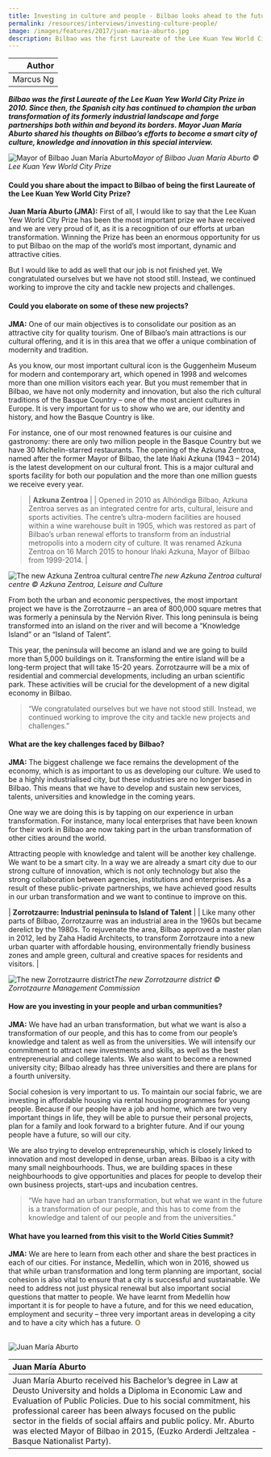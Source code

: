 ```yaml
---
title: Investing in culture and people - Bilbao looks ahead to the future
permalink: /resources/interviews/investing-culture-people/
image: /images/features/2017/juan-maria-aburto.jpg
description: Bilbao was the first Laureate of the Lee Kuan Yew World City Prize in 2010. Since then, the Spanish city has continued to champion the urban transformation of its formerly industrial landscape and forge partnerships both within and beyond its borders. Mayor Juan María Aburto shared his thoughts on Bilbao’s efforts to become a smart city of culture, knowledge and innovation in this special interview.
---
```


| Author |
|---:|
| Marcus Ng |

***Bilbao was the first Laureate of the Lee Kuan Yew World City Prize in 2010. Since then, the Spanish city has continued to champion the urban transformation of its formerly industrial landscape and forge partnerships both within and beyond its borders. Mayor Juan María Aburto shared his thoughts on Bilbao’s efforts to become a smart city of culture, knowledge and innovation in this special interview.***

![Mayor of Bilbao Juan María Aburto](/images/features/2017/juan-maria-aburto.jpg/)*Mayor of Bilbao Juan María Aburto © Lee Kuan Yew World City Prize*

#### **Could you share about the impact to Bilbao of being the first Laureate of the Lee Kuan Yew World City Prize?**

**Juan María Aburto (JMA):** First of all, I would like to say that the Lee Kuan Yew World City Prize has been the most important prize we have received and we are very proud of it, as it is a recognition of our efforts at urban transformation. Winning the Prize has been an enormous opportunity for us to put Bilbao on the map of the world’s most important, dynamic and attractive cities.

But I would like to add as well that our job is not finished yet. We congratulated ourselves but we have not stood still. Instead, we continued working to improve the city and tackle new projects and challenges.

#### **Could you elaborate on some of these new projects?**

**JMA:** One of our main objectives is to consolidate our position as an attractive city for quality tourism. One of Bilbao’s main attractions is our cultural offering, and it is in this area that we offer a unique combination of modernity and tradition.

As you know, our most important cultural icon is the Guggenheim Museum for modern and contemporary art, which opened in 1998 and welcomes more than one million visitors each year. But you must remember that in Bilbao, we have not only modernity and innovation, but also the rich cultural traditions of the Basque Country – one of the most ancient cultures in Europe. It is very important for us to show who we are, our identity and history, and how the Basque Country is like.

For instance, one of our most renowned features is our cuisine and gastronomy: there are only two million people in the Basque Country but we have 30 Michelin-starred restaurants. The opening of the Azkuna Zentroa, named after the former Mayor of Bilbao, the late Iñaki Azkuna (1943 – 2014) is the latest development on our cultural front. This is a major cultural and sports facility for both our population and the more than one million guests we receive every year.

> | **Azkuna Zentroa** |
> | Opened in 2010 as Alhóndiga Bilbao, Azkuna Zentroa serves as an integrated centre for arts, cultural, leisure and sports activities. The centre’s ultra-modern facilities are housed within a wine warehouse built in 1905, which was restored as part of Bilbao’s urban renewal efforts to transform from an industrial metropolis into a modern city of culture. It was renamed Azkuna Zentroa on 16 March 2015 to honour Iñaki Azkuna, Mayor of Bilbao from 1999-2014. |

![The new Azkuna Zentroa cultural centre](/images/features/2017/azkuna-zentroa.jpg/)*The new Azkuna Zentroa cultural centre © Azkuna Zentroa, Leisure and Culture*

From both the urban and economic perspectives, the most important project we have is the Zorrotzaurre – an area of 800,000 square metres that was formerly a peninsula by the Nervión River. This long peninsula is being transformed into an island on the river and will become a “Knowledge Island” or an “Island of Talent”.

This year, the peninsula will become an island and we are going to build more than 5,000 buildings on it. Transforming the entire island will be a long-term project that will take 15-20 years. Zorrotzaurre will be a mix of residential and commercial developments, including an urban scientific park. These activities will be crucial for the development of a new digital economy in Bilbao.

> “We congratulated ourselves but we have not stood still. Instead, we continued working to improve the city and tackle new projects and challenges.”

#### **What are the key challenges faced by Bilbao?**

**JMA:** The biggest challenge we face remains the development of the economy, which is as important to us as developing our culture. We used to be a highly industrialised city, but these industries are no longer based in Bilbao. This means that we have to develop and sustain new services, talents, universities and knowledge in the coming years.

One way we are doing this is by tapping on our experience in urban transformation. For instance, many local enterprises that have been known for their work in Bilbao are now taking part in the urban transformation of other cities around the world.

Attracting people with knowledge and talent will be another key challenge. We want to be a smart city. In a way we are already a smart city due to our strong culture of innovation, which is not only technology but also the strong collaboration between agencies, institutions and enterprises. As a result of these public-private partnerships, we have achieved good results in our urban transformation and we want to continue to improve on this.

| **Zorrotzaurre: Industrial peninsula to Island of Talent** |
| Like many other parts of Bilbao, Zorrotzaurre was an industrial area in the 1960s but became derelict by the 1980s. To rejuvenate the area, Bilbao approved a master plan in 2012, led by Zaha Hadid Architects, to transform Zorrotzaure into a new urban quarter with affordable housing, environmentally friendly business zones and ample green, cultural and creative spaces for residents and visitors. |

![The new Zorrotzaurre district](/images/features/2017/zorrotzaurre.jpg/)*The new Zorrotzaurre district © Zorrotzaurre Management Commission*

#### **How are you investing in your people and urban communities?**

**JMA:** We have had an urban transformation, but what we want is also a transformation of our people, and this has to come from our people’s knowledge and talent as well as from the universities. We will intensify our commitment to attract new investments and skills, as well as the best entrepreneurial and college talents. We also want to become a renowned university city; Bilbao already has three universities and there are plans for a fourth university.

Social cohesion is very important to us. To maintain our social fabric, we are investing in affordable housing via rental housing programmes for young people. Because if our people have a job and home, which are two very important things in life, they will be able to pursue their personal projects, plan for a family and look forward to a brighter future. And if our young people have a future, so will our city.

We are also trying to develop entrepreneurship, which is closely linked to innovation and most developed in dense, urban areas. Bilbao is a city with many small neighbourhoods. Thus, we are building spaces in these neighbourhoods to give opportunities and places for people to develop their own business projects, start-ups and incubation centres.

> “We have had an urban transformation, but what we want in the future is a transformation of our people, and this has to come from the knowledge and talent of our people and from the universities.”

#### **What have you learned from this visit to the World Cities Summit?**

**JMA:** We are here to learn from each other and share the best practices in each of our cities. For instance, Medellín, which won in 2016, showed us that while urban transformation and long term planning are important, social cohesion is also vital to ensure that a city is successful and sustainable. We need to address not just physical renewal but also important social questions that matter to people. We have learnt from Medellín how important it is for people to have a future, and for this we need education, employment and security – three very important areas in developing a city and to have a city which has a future. **<font color="#967942">O</font>** 

<br>

<div style="width:150px"><img src="/images/features/2017/juan-maria-aburto2.png" alt="Juan María Aburto" /></div>

| **Juan María Aburto** |
|:---|
| Juan María Aburto received his Bachelor’s degree in Law at Deusto University and holds a Diploma in Economic Law and Evaluation of Public Policies. Due to his social commitment, his professional career has been always focused on the public sector in the fields of social affairs and public policy. Mr. Aburto was elected Mayor of Bilbao in 2015, (Euzko Arderdi Jeltzalea - Basque Nationalist Party). |
